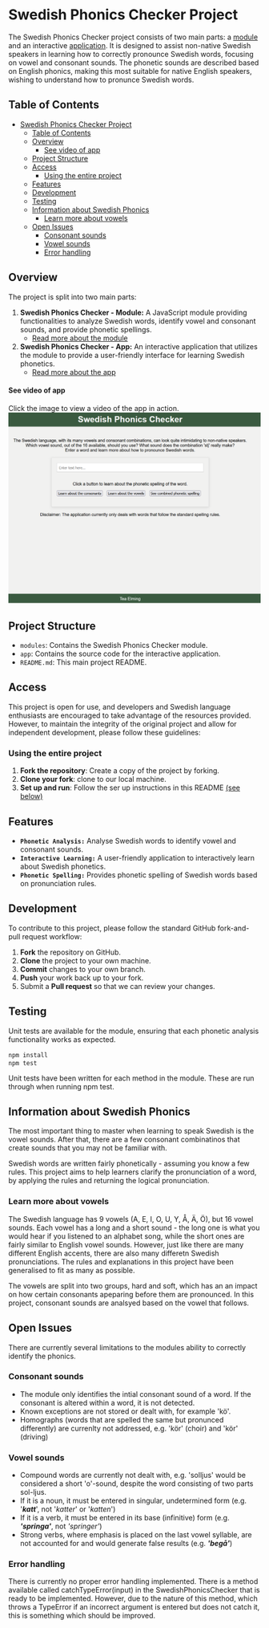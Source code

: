 # Swedish Phonics Checker Project

The Swedish Phonics Checker project consists of two main parts: a [module](/src/components/modules/) and an interactive [application](/src/components/app/). It is designed to assist non-native Swedish speakers in learning how to correctly pronounce Swedish words, focusing on vowel and consonant sounds. The phonetic sounds are described based on English phonics, making this most suitable for native English speakers, wishing to understand how to pronunce Swedish words.


## Table of Contents
- [Swedish Phonics Checker Project](#swedish-phonics-checker-project)
  - [Table of Contents](#table-of-contents)
  - [Overview](#overview)
      - [See video of app](#see-video-of-app)
  - [Project Structure](#project-structure)
  - [Access](#access)
    - [Using the entire project](#using-the-entire-project)
  - [Features](#features)
  - [Development](#development)
  - [Testing](#testing)
  - [Information about Swedish Phonics](#information-about-swedish-phonics)
    - [Learn more about vowels](#learn-more-about-vowels)
  - [Open Issues](#open-issues)
    - [Consonant sounds](#consonant-sounds)
    - [Vowel sounds](#vowel-sounds)
    - [Error handling](#error-handling)



## Overview
The project is split into two main parts:
1. **Swedish Phonics Checker - Module:** A JavaScript module providing functionalities to analyze Swedish words, identify vowel and consonant sounds, and provide phonetic spellings.
   - [Read more about the module](/src/components/modules/README.md)
2. **Swedish Phonics Checker - App:** An interactive application that utilizes the module to provide a user-friendly interface for learning Swedish phonetics.
   - [Read more about the app](/src/components/app/README.md)

#### See video of app
Click the image to view a video of the app in action.
[![Watch an example of how to use the app](./src/components/app/report/frontPage.png)](https://youtu.be/SE7YHZmQRG4)


## Project Structure

- `modules`: Contains the Swedish Phonics Checker module.
- `app`: Contains the source code for the interactive application.
- `README.md`: This main project README.


## Access
This project is open for use, and developers and Swedish language enthusiasts are encouraged to take advantage of the resources provided. However, to maintain the integrity of the original project and allow for independent development, please follow these guidelines:

### Using the entire project
1. **Fork the repository**: Create a copy of the project by forking.
2. **Clone your fork**: clone to our local machine.
3. **Set up and run**: Follow the ser up instructions in this README [(see below)](#development)

## Features

* **`Phonetic Analysis:`** Analyse Swedish words to identify vowel and consonant sounds.
* **`Interactive Learning:`** A user-friendly application to interactively learn about Swedish phonetics.
* **`Phonetic Spelling:`** Provides phonetic spelling of Swedish words based on pronunciation rules.

## Development

To contribute to this project, please follow the standard GitHub fork-and-pull request workflow:

1. **Fork** the repository on GitHub.
2. **Clone** the project to your own machine.
3. **Commit** changes to your own branch.
4. **Push** your work back up to your fork.
5. Submit a **Pull request** so that we can review your changes.

## Testing

Unit tests are available for the module, ensuring that each phonetic analysis functionality works as expected.

    npm install
    npm test

Unit tests have been written for each method in the module. These are run through when running npm test.


## Information about Swedish Phonics
The most important thing to master when learning to speak Swedish is the vowel sounds. After that, there are a few consonant combinatinos that create sounds that you may not be familiar with.

Swedish words are written fairly phonetically - assuming you know a few rules. This project aims to help learners clarify the pronunciation of a word, by applying the rules and returning the logical pronunciation.

### Learn more about vowels

The Swedish language has 9 vowels (A, E, I, O, U, Y, Å, Ä, Ö), but 16 vowel sounds. Each vowel has a long and a short sound - the long one is what you would hear if you listened to an alphabet song, while the short ones are fairly similar to English vowel sounds. However, just like there are many different English accents, there are also many differetn Swedish pronunciations. The rules and explanations in this project have been generalised to fit as many as possible.

The vowels are split into two groups, hard and soft, which has an an impact on how certain consonants apeparing before them are pronounced. In this project, consonant sounds are analsyed based on the vowel that follows.


## Open Issues
There are currently several limitations to the modules ability to correctly identify the phonics.

### Consonant sounds
- The module only identifies the intial consonant sound of a word. If the consonant is altered within a word, it is not detected.
- Known exceptions are not stored or dealt with, for example 'kö'.
- Homographs (words that are spelled the same but pronunced differently) are currenlty not addressed, e.g. 'kör' (choir) and 'kör' (driving)

### Vowel sounds
- Compound words are currently not dealt with, e.g. 'solljus' would be considered a short 'o'-sound, despite the word consisting of two parts sol-ljus.
- If it is a noun, it must be entered in singular, undetermined form (e.g. '***katt***', not '*katter*' or '*katten*')
- If it is a verb, it must be entered in its base (infinitive) form (e.g. ***'springa'***, not *'springer'*)
- Strong verbs, where emphasis is placed on the last vowel syllable, are not accounted for and would generate false results (e.g. ***'begå'***)

### Error handling
There is currently no proper error handling implemented. There is a method available called catchTypeError(input) in the SwedishPhonicsChecker that is ready to be implemented. However, due to the nature of this method, which throws a TypeError if an incorrect argument is entered but does not catch it, this is something which should be improved.

